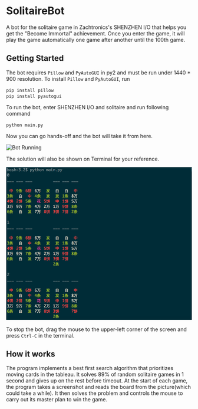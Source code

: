 # SolitaireBot
A bot for the solitaire game in Zachtronics's SHENZHEN I/O that helps you get the "Become Immortal" achievement. Once you enter the game, it will play the game automatically one game after another until the 100th game. 

## Getting Started
The bot requires ```Pillow``` and ```PyAutoGUI``` in py2 and must be run under 1440 * 900 resolution. To install ```Pillow``` and ```PyAutoGUI```, run

```
pip install pillow
pip install pyautogui
```

To run the bot, enter SHENZHEN I/O and solitaire and run following command

```
python main.py
```

Now you can go hands-off and the bot will take it from here. 

![Bot Running](bot.gif)

The solution will also be shown on Terminal for your reference. 

![Solution](solitaire_steps.png)

To stop the bot, drag the mouse to the upper-left corner of the screen and press ```Ctrl-C``` in the terminal. 

## How it works
The program implements a best first search algorithm that prioritizes moving cards in the tableau. It solves 89% of random solitaire games in 1 second and gives up on the rest before timeout. At the start of each game, the program takes a screenshot and reads the board from the picture(which could take a while). It then solves the problem and controls the mouse to carry out its master plan to win the game. 

